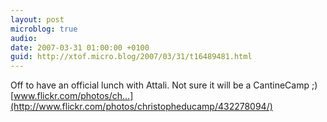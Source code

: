 ```yaml
---
layout: post
microblog: true
audio: 
date: 2007-03-31 01:00:00 +0100
guid: http://xtof.micro.blog/2007/03/31/t16489481.html
---
```

Off to have an official lunch with Attali. Not sure it will be a CantineCamp ;) [www.flickr.com/photos/ch...](http://www.flickr.com/photos/christopheducamp/432278094/)
